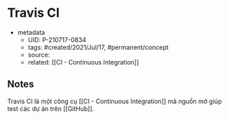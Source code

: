 # Travis CI

- metadata
	- UID: P-210717-0834
	- tags: #created/2021/Jul/17, #permanent/concept 
	- source: 
	- related: [[CI - Continuous Integration]]

## Notes
Travis CI là một công cụ [[CI - Continuous Integration]] mã nguồn mở giúp test các dự án trên [[GitHub]]. 

